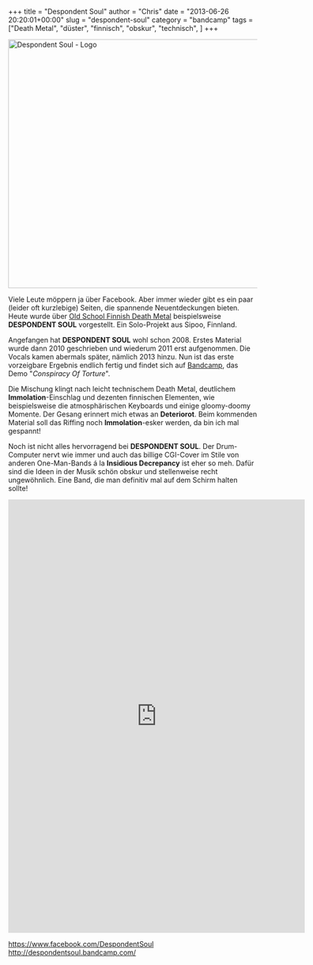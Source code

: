 +++
title = "Despondent Soul"
author = "Chris"
date = "2013-06-26 20:20:01+00:00"
slug = "despondent-soul"
category = "bandcamp"
tags = ["Death Metal", "düster", "finnisch", "obskur", "technisch", ]
+++

<img src="http://necroslaughter.de/wp-content/uploads/2013/06/Despondent-Soul-Conspiracy-Of-Torture-150x150.jpg" alt="Despondent Soul - Conspiracy Of Torture" width="0" height="0" class="aligncenter size-thumbnail wp-image-11026" />
<img src="http://necroslaughter.de/wp-content/uploads/2013/06/Despondent-Soul-Logo.png" alt="Despondent Soul - Logo" width="510" height="503" class="aligncenter size-full wp-image-11025" />

Viele Leute möppern ja über Facebook. Aber immer wieder gibt es ein paar (leider oft kurzlebige) Seiten, die spannende Neuentdeckungen bieten. Heute wurde über <a href="https://www.facebook.com/OldSchoolFinnishDeathMetal">Old School Finnish Death Metal</a> beispielsweise **DESPONDENT SOUL** vorgestellt. Ein Solo-Projekt aus Sipoo, Finnland.

Angefangen hat **DESPONDENT SOUL** wohl schon 2008. Erstes Material wurde dann 2010 geschrieben und wiederum 2011 erst aufgenommen. Die Vocals kamen abermals später, nämlich 2013 hinzu. Nun ist das erste vorzeigbare Ergebnis endlich fertig und findet sich auf <a href="http://despondentsoul.bandcamp.com/">Bandcamp</a>, das Demo "_Conspiracy Of Torture_". 

Die Mischung klingt nach leicht technischem Death Metal, deutlichem **Immolation**-Einschlag und dezenten finnischen Elementen, wie beispielsweise die atmosphärischen Keyboards und einige gloomy-doomy Momente. Der Gesang erinnert mich etwas an **Deteriorot**. Beim kommenden Material soll das Riffing noch **Immolation**-esker werden, da bin ich mal gespannt!

Noch ist nicht alles hervorragend bei **DESPONDENT SOUL**. Der Drum-Computer nervt wie immer und auch das billige CGI-Cover im Stile von anderen One-Man-Bands á la **Insidious Decrepancy** ist eher so meh. Dafür sind die Ideen in der Musik schön obskur und stellenweise recht ungewöhnlich. Eine Band, die man definitiv mal auf dem Schirm halten sollte! 

<iframe style="border: 0; width: 600px; height: 876px;" src="http://bandcamp.com/EmbeddedPlayer/album=4236399696/size=large/bgcol=333333/linkcol=ffffff/transparent=true/" seamless><a href="http://despondentsoul.bandcamp.com/album/conspiracy-of-torture">Conspiracy of Torture by Despondent Soul</a></iframe>

<a href="https://www.facebook.com/DespondentSoul">https://www.facebook.com/DespondentSoul</a>
<a href="http://despondentsoul.bandcamp.com/">http://despondentsoul.bandcamp.com/</a>
